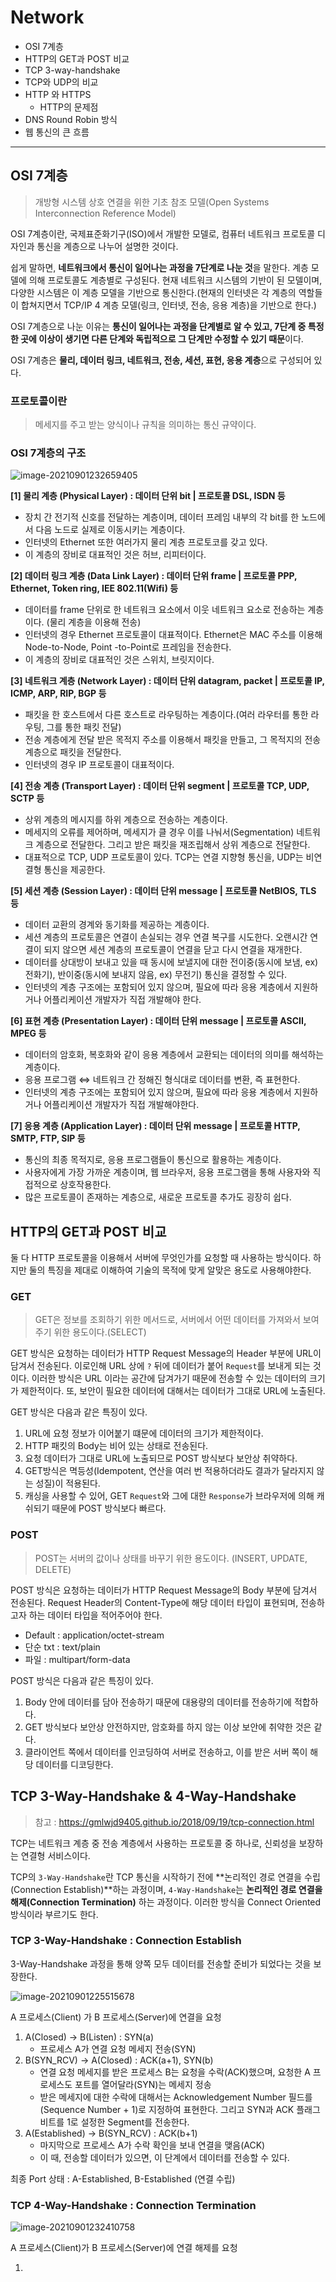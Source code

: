 # Network

- OSI 7계층
- HTTP의 GET과 POST 비교
- TCP 3-way-handshake
- TCP와 UDP의 비교
- HTTP 와 HTTPS
  - HTTP의 문제점
- DNS Round Robin 방식
- 웹 통신의 큰 흐름



---

## OSI 7계층



> 개방형 시스템 상호 연결을 위한 기초 참조 모델(Open Systems Interconnection Reference Model)

OSI 7계층이란, 국제표준화기구(ISO)에서 개발한 모델로, 컴퓨터 네트워크 프로토콜 디자인과 통신을 계층으로 나누어 설명한 것이다.

쉽게 말하면, **네트워크에서 통신이 일어나는 과정을 7단계로 나눈 것**을 말한다. 계층 모델에 의해 프로토콜도 계층별로 구성된다. 현재 네트워크 시스템의 기반이 된 모델이며, 다양한 시스템은 이 계층 모델을 기반으로 통신한다.(현재의 인터넷은 각 계층의 역할들이 합쳐지면서 TCP/IP 4 계층 모델(링크, 인터넷, 전송, 응용 계층)을 기반으로 한다.)

OSI 7계층으로 나눈 이유는 **통신이 일어나는 과정을 단계별로 알 수 있고, 7단계 중 특정한 곳에 이상이 생기면 다른 단계와 독립적으로 그 단계만 수정할 수 있기 때문**이다.

OSI 7계층은 **물리, 데이터 링크, 네트워크, 전송, 세션, 표현, 응용 계층**으로 구성되어 있다.

### 프로토콜이란

> 메세지를 주고 받는 양식이나 규칙을 의미하는 통신 규약이다.



### OSI 7계층의 구조

![image-20210901232659405](Network.assets/image-20210901232659405.png)



**[1] 물리 계층 (Physical Layer) : 데이터 단위 bit | 프로토콜 DSL, ISDN 등**

- 장치 간 전기적 신호를 전달하는 계층이며, 데이터 프레임 내부의 각 bit를 한 노드에서 다음 노드로 실제로 이동시키는 계층이다.
- 인터넷의 Ethernet 또한 여러가지 물리 계층 프로토코를 갖고 있다.
- 이 계층의 장비로 대표적인 것은 허브, 리피터이다.

**[2] 데이터 링크 계층 (Data Link Layer) : 데이터 단위 frame | 프로토콜 PPP, Ethernet, Token ring, IEE 802.11(Wifi) 등**

- 데이터를 frame 단위로 한 네트워크 요소에서 이웃 네트워크 요소로 전송하는 계층이다. (물리 계층을 이용해 전송)
- 인터넷의 경우 Ethernet 프로토콜이 대표적이다. Ethernet은 MAC 주소를 이용해 Node-to-Node, Point -to-Point로 프레임을 전송한다.
- 이 계층의 장비로 대표적인 것은 스위치, 브릿지이다.

**[3] 네트워크 계층 (Network Layer) : 데이터 단위 datagram, packet | 프로토콜 IP, ICMP, ARP, RIP, BGP 등**

- 패킷을 한 호스트에서 다른 호스트로 라우팅하는 계층이다.(여러 라우터를 통한 라우팅, 그를 통한 패킷 전달)
- 전송 계층에게 전달 받은 목적지 주소를 이용해서 패킷을 만들고, 그 목적지의 전송 계층으로 패킷을 전달한다.
- 인터넷의 경우 IP 프로토콜이 대표적이다.

**[4] 전송 계층 (Transport Layer) : 데이터 단위 segment | 프로토콜 TCP, UDP, SCTP 등**

- 상위 계층의 메시지를 하위 계층으로 전송하는 계층이다.
- 메세지의 오류를 제어하며, 메세지가 클 경우 이를 나눠서(Segmentation) 네트워크 계층으로 전달한다. 그리고 받은 패킷을 재조립해서 상위 계층으로 전달한다.
- 대표적으로 TCP, UDP 프로토콜이 있다. TCP는 연결 지향형 통신을, UDP는 비연결형 통신을 제공한다.

**[5] 세션 계층 (Session Layer) : 데이터 단위 message | 프로토콜 NetBIOS, TLS 등**

- 데이터 교환의 경계와 동기화를 제공하는 계층이다.
- 세션 계층의 프로토콜은 연결이 손실되는 경우 연결 복구를 시도한다. 오랜시간 연결이 되지 않으면 세션 계층의 프로토콜이 연결을 닫고 다시 연결을 재개한다.
- 데이터를 상대방이 보내고 있을 때 동시에 보낼지에 대한 전이중(동시에 보냄, ex) 전화기), 반이중(동시에 보내지 않음, ex) 무전기) 통신을 결정할 수 있다.
- 인터넷의 계층 구조에는 포함되어 있지 않으며, 필요에 따라 응용 계층에서 지원하거나 어플리케이션 개발자가 직접 개발해야 한다.

**[6] 표현 계층 (Presentation Layer) : 데이터 단위 message | 프로토콜 ASCII, MPEG 등**

- 데이터의 암호화, 복호화와 같이 응용 계층에서 교환되는 데이터의 의미를 해석하는 계층이다.
- 응용 프로그램 ⇔  네트워크 간 정해진 형식대로 데이터를 변환, 즉 표현한다.
- 인터넷의 계층 구조에는 포함되어 있지 않으며, 필요에 따라 응용 계층에서 지원하거나 어플리케이션 개발자가 직접 개발해야한다.

**[7] 응용 계층 (Application Layer) : 데이터 단위 message | 프로토콜 HTTP, SMTP, FTP, SIP 등**

- 통신의 최종 목적지로, 응용 프로그램들이 통신으로 활용하는 계층이다.
- 사용자에게 가장 가까운 계층이며, 웹 브라우저, 응용 프로그램을 통해 사용자와 직접적으로 상호작용한다.
- 많은 프로토콜이 존재하는 계층으로, 새로운 프로토콜 추가도 굉장히 쉽다.



## HTTP의 GET과 POST 비교

둘 다 HTTP 프로토콜을 이용해서 서버에 무엇인가를 요청할 때 사용하는 방식이다. 하지만 둘의 특징을 제대로 이해하여 기술의 목적에 맞게 알맞은 용도로 사용해야한다.



### GET

> GET은 정보를 조회하기 위한 메서드로, 서버에서 어떤 데이터를 가져와서 보여주기 위한 용도이다.(SELECT)

GET 방식은 요청하는 데이터가 HTTP Request Message의 Header 부분에 URL이 담겨서 전송된다. 이로인해 URL 상에 `?` 뒤에 데이터가 붙어 `Request`를 보내게 되는 것이다. 이러한 방식은 URL 이라는 공간에 담겨가기 때문에 전송할 수 있는 데이터의 크기가 제한적이다. 또, 보안이 필요한 데이터에 대해서는 데이터가 그대로 URL에 노출된다.

GET 방식은 다음과 같은 특징이 있다.

1. URL에 요청 정보가 이어붙기 떄문에 데이터의 크기가 제한적이다.
2. HTTP 패킷의 Body는 비어 있는 상태로 전송된다.
3. 요청 데이터가 그대로 URL에 노출되므로 POST 방식보다 보안상 취약하다.
4. GET방식은 멱등성(Idempotent, 연산을 여러 번 적용하더라도 결과가 달라지지 않는 성질)이 적용된다.
5. 캐싱을 사용할 수 있어, GET `Request`와 그에 대한 `Response`가 브라우저에 의해 캐쉬되기 때문에 POST 방식보다 빠르다.



### POST

> POST는 서버의 값이나 상태를 바꾸기 위한 용도이다. (INSERT, UPDATE, DELETE)

POST 방식은 요청하는 데이터가 HTTP Request Message의 Body 부분에 담겨서 전송된다. Request Header의 Content-Type에 해당 데이터 타입이 표현되며, 전송하고자 하는 데이터 타입을 적어주어야 한다.

- Default : application/octet-stream
- 단순 txt : text/plain
- 파일 : multipart/form-data

POST 방식은 다음과 같은 특징이 있다.

1. Body 안에 데이터를 담아 전송하기 때문에 대용량의 데이터를 전송하기에 적합하다.
2. GET 방식보다 보안상 안전하지만, 암호화를 하지 않는 이상 보안에 취약한 것은 같다.
3. 클라이언트 쪽에서 데이터를 인코딩하여 서버로 전송하고, 이를 받은 서버 쪽이 해당 데이터를 디코딩한다.



## TCP 3-Way-Handshake & 4-Way-Handshake

> 참고 : https://gmlwjd9405.github.io/2018/09/19/tcp-connection.html

TCP는 네트워크 계층 중 전송 계층에서 사용하는 프로토콜 중 하나로, 신뢰성을 보장하는 연결형 서비스이다.

TCP의 `3-Way-Handshake`란 TCP 통신을 시작하기 전에 **논리적인 경로 연결을 수립(Connection Establish)**하는 과정이며, `4-Way-Handshake`는 **논리적인 경로 연결을 해제(Connection Termination)** 하는 과정이다. 이러한 방식을 Connect Oriented 방식이라 부르기도 한다.



### TCP 3-Way-Handshake : Connection Establish

3-Way-Handshake 과정을 통해 양쪽 모두 데이터를 전송할 준비가 되었다는 것을 보장한다.

![image-20210901225515678](Network.assets/image-20210901225515678.png)

A 프로세스(Client) 가 B 프로세스(Server)에 연결을 요청

1. A(Closed) -> B(Listen) : SYN(a)
   - 프로세스 A가 연결 요청 메세지 전송(SYN)
2. B(SYN_RCV) -> A(Closed) : ACK(a+1), SYN(b)
   - 연결 요청 메세지를 받은 프로세스 B는 요청을 수락(ACK)했으며, 요청한 A 프로세스도 포트를 열어달라(SYN)는 메세지 정송
   - 받은 메세지에 대한 수락에 대해서는 Acknowledgement Number 필드를 (Sequence Number + 1)로 지정하여 표현한다. 그리고 SYN과 ACK 플래그 비트를 1로 설정한 Segment를 전송한다.
3. A(Established) -> B(SYN_RCV) : ACK(b+1)
   - 마지막으로 프로세스 A가 수락 확인을 보내 연결을 맺음(ACK)
   - 이 때, 전송할 데이터가 있으면, 이 단계에서 데이터를 전송할 수 있다.

최종 Port 상태 : A-Established, B-Established (연결 수립)



### TCP 4-Way-Handshake : Connection Termination

![image-20210901232410758](Network.assets/image-20210901232410758.png)

A  프로세스(Client)가 B 프로세스(Server)에 연결 해제를 요청

1. 